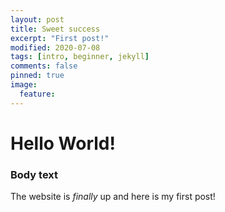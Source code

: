 ```yaml
---
layout: post
title: Sweet success
excerpt: "First post!"
modified: 2020-07-08
tags: [intro, beginner, jekyll]
comments: false
pinned: true
image:
  feature:
---
```


# Hello World!

### Body text

The website is *finally* up and here is my first post!
